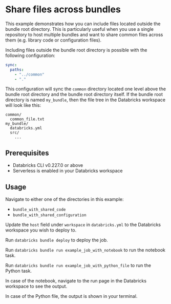 # Share files across bundles

This example demonstrates how you can include files located outside the bundle root directory.
This is particularly useful when you use a single repository to host multiple bundles and
want to share common files across them (e.g. library code or configuration files).

Including files outside the bundle root directory is possible with the following configuration:

```yaml
sync:
  paths:
    - "../common"
    - "."
```

This configuration will sync the `common` directory located one level above the bundle root directory
and the bundle root directory itself. If the bundle root directory is named `my_bundle`, then the
file tree in the Databricks workspace will look like this:

```
common/
  common_file.txt
my_bundle/
  databricks.yml
  src/
    ...
```

## Prerequisites

* Databricks CLI v0.227.0 or above
* Serverless is enabled in your Databricks workspace

## Usage

Navigate to either one of the directories in this example:
* `bundle_with_shared_code`
* `bundle_with_shared_configuration`

Update the `host` field under `workspace` in `databricks.yml` to the Databricks workspace you wish to deploy to.

Run `databricks bundle deploy` to deploy the job.

Run `databricks bundle run example_job_with_notebook` to run the notebook task.

Run `databricks bundle run example_job_with_python_file` to run the Python task.

In case of the notebook, navigate to the run page in the Databricks workspace to see the output.

In case of the Python file, the output is shown in your terminal.
